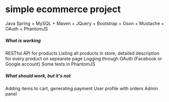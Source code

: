 # simple ecommerce project

Java Spring + MySQL + Maven + JQuery + Bootstrap + Gson + Mustache + OAuth + PhantomJS

##### What is working
RESTful API for products
Listing all products in store, detailed description for every product on sepearate page
Logging through OAuth (Facebook or Google account)
Some tests in PhantomJS

##### What should work, but it's not
Adding items to cart, generating payment
User profile with orders
Admin panel